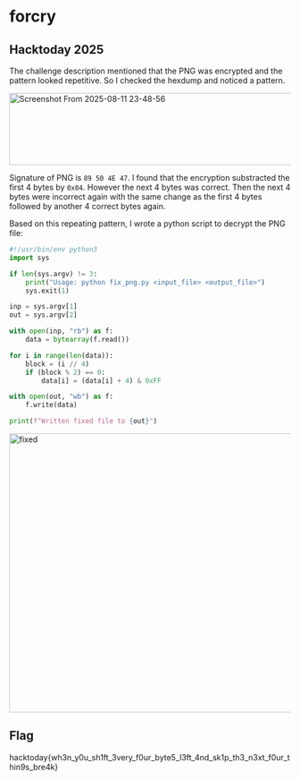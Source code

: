 # forcry
## Hacktoday 2025

The challenge description mentioned that the PNG was encrypted and the pattern looked repetitive. So I checked the hexdump and noticed a pattern.

<img width="644" height="129" alt="Screenshot From 2025-08-11 23-48-56" src="https://github.com/user-attachments/assets/ed2e8fb5-b657-4a0f-8998-adb164b36ae2" />

Signature of PNG is `89 50 4E 47`. I found that the encryption substracted the first 4 bytes by `0x04`. However the next 4 bytes was correct. Then the next 4 bytes were incorrect again with the same change as the first 4 bytes followed by another 4 correct bytes again.

Based on this repeating pattern, I wrote a python script to decrypt the PNG file:

```python
#!/usr/bin/env python3
import sys

if len(sys.argv) != 3:
    print("Usage: python fix_png.py <input_file> <output_file>")
    sys.exit(1)

inp = sys.argv[1]
out = sys.argv[2]

with open(inp, "rb") as f:
    data = bytearray(f.read())

for i in range(len(data)):
    block = (i // 4)
    if (block % 2) == 0:
        data[i] = (data[i] + 4) & 0xFF

with open(out, "wb") as f:
    f.write(data)

print(f"Written fixed file to {out}")
```

<img width="618" height="499" alt="fixed" src="https://github.com/user-attachments/assets/047c7229-d778-433e-b1c7-98d7cf9d1e13" />

## Flag
hacktoday{wh3n_y0u_sh1ft_3very_f0ur_byte5_l3ft_4nd_sk1p_th3_n3xt_f0ur_thin9s_bre4k}
